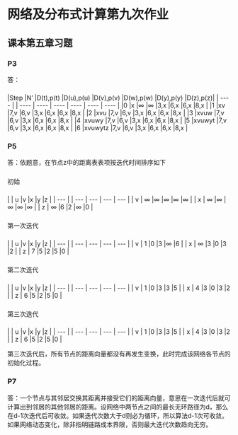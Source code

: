 # 网络及分布式计算第九次作业
## 课本第五章习题
### P3
答：
### 
|Step    |N’                            |D(t),p(t)	|D(u),p(u)	|D(v),p(v)	|D(w),p(w)	|D(y),p(y)	|D(z),p(z)|
|  ----  |                              |   ----    |   ----    |   ----    |   ----    |   ----    |   ----  |
|0		 |x								|∞			|∞			|3,x		|6,x		|6,x		|8,x      |
|1		 |xv							|7,v		|6,v		|3,x		|6,x		|6,x		|8,x      |
|2		 |xvu							|7,v		|6,v		|3,x		|6,x		|6,x		|8,x      |
|3		 |xvuw							|7,v		|6,v		|3,x		|6,x		|6,x		|8,x      |
|4		 |xvuwy							|7,v		|6,v		|3,x		|6,x		|6,x		|8,x      |
|5		 |xvuwyt						|7,v		|6,v		|3,x		|6,x		|6,x		|8,x      |
|6		 |xvuwytz						|7,v		|6,v		|3,x		|6,x		|6,x		|8,x      |

### P5
答：依题意，在节点z中的距离表表项按迭代时间排序如下
### 
初始
### 
|     |  u	|v	  |x	|y	  |z    |
| --- |     | --- | --- | --- | --- |
|   v |	∞	|∞	  |∞	|∞	  |∞    |
| 	x |	∞	|∞	  |∞	|∞	  |∞    |
| 	z |	∞	|6	  |2	|∞	  |0    |

### 
第一次迭代
### 
|     |  u	|v	  |x	|y	  |z    |
| --- |     | --- | --- | --- | --- |
|   v |	1	|0	  |3	|∞	  |6    |
| 	x |	∞	|3	  |0	|3	  |2    |
| 	z |	7	|5	  |2	|5	  |0    |

### 
第二次迭代
### 
|     |  u	|v	  |x	|y	  |z    |
| --- |     | --- | --- | --- | --- |
|   v |	1	|0	  |3	|3	  |5    |
| 	x |	4	|3	  |0	|3	  |2    |
| 	z |	6	|5	  |2	|5	  |0    |

### 
第三次迭代
### 
|     |  u	|v	  |x	|y	  |z    |
| --- |     | --- | --- | --- | --- |
|   v |	1	|0	  |3	|3	  |5    |
| 	x |	4	|3	  |0	|3	  |2    |
| 	z |	6	|5	  |2	|5	  |0    |

第三次迭代后，所有节点的距离向量都没有再发生变换，此时完成该网络各节点的初始化过程。
### P7
答：一个节点与其邻居交换其距离并接受它们的距离向量，意思在一次迭代后就可计算出到邻居的其他邻居的距离。设网络中两节点之间的最长无环路径为d，那么在d-1次迭代后可收敛。如果迭代次数大于d则必为循环，所以算法d-1次可收敛。如果网络动态变化，除非指明链路成本界限，否则最大迭代次数趋向无穷。